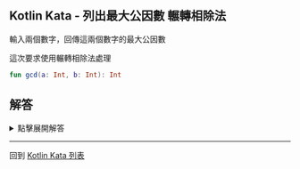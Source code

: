 ## Kotlin Kata - 列出最大公因數 輾轉相除法

輸入兩個數字，回傳這兩個數字的最大公因數

這次要求使用輾轉相除法處理

```kotlin
fun gcd(a: Int, b: Int): Int
```

## 解答
<details>
  <summary>點擊展開解答</summary>

利用輾轉相除法的概念

可以把計算的次數減少很多

```kotlin
fun gcd(a: Int, b: Int): Int {
    var a1 = a
    var b1 = b
    while (a1 != b1) {
        if (a1 > b1)
            a1 -= b1
        else
            b1 -= a1
    }
    return a1
}
```
</details>

------

回到 [Kotlin Kata 列表](index.md)

